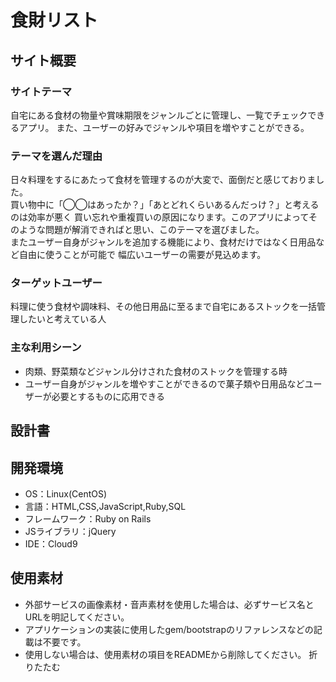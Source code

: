 # 食財リスト

## サイト概要
### サイトテーマ
<!--何を『目的』とし、どのような『分類』なのかを簡潔に書く-->
自宅にある食材の物量や賞味期限をジャンルごとに管理し、一覧でチェックできるアプリ。
また、ユーザーの好みでジャンルや項目を増やすことができる。
​
### テーマを選んだ理由
<!--なぜこのようなテーマにしたかを説明する-->
日々料理をするにあたって食材を管理するのが大変で、面倒だと感じておりました。<br>
買い物中に「◯◯はあったか？」「あとどれくらいあるんだっけ？」と考えるのは効率が悪く
買い忘れや重複買いの原因になります。このアプリによってそのような問題が解消できればと思い、このテーマを選びました。<br>
またユーザー自身がジャンルを追加する機能により、食材だけではなく日用品など自由に使うことが可能で
幅広いユーザーの需要が見込めます。
### ターゲットユーザー
<!--誰に使ってもらうかを具体的に記載する-->
料理に使う食材や調味料、その他日用品に至るまで自宅にあるストックを一括管理したいと考えている人​
### 主な利用シーン
<!--どのような時に使うのかの状況を記載すること-->
- 肉類、野菜類などジャンル分けされた食材のストックを管理する時
- ユーザー自身がジャンルを増やすことができるので菓子類や日用品などユーザーが必要とするものに応用できる
## 設計書
<!--テーマを設定・提出する時点では不要です-->
## 開発環境
- OS：Linux(CentOS)
- 言語：HTML,CSS,JavaScript,Ruby,SQL
- フレームワーク：Ruby on Rails
- JSライブラリ：jQuery
- IDE：Cloud9
​
## 使用素材
- 外部サービスの画像素材・音声素材を使用した場合は、必ずサービス名とURLを明記してください。
- アプリケーションの実装に使用したgem/bootstrapのリファレンスなどの記載は不要です。
- 使用しない場合は、使用素材の項目をREADMEから削除してください。
折りたたむ